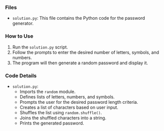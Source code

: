 ### Files
* `solution.py`: This file contains the Python code for the password generator.

### How to Use
1.  Run the `solution.py` script.
2.  Follow the prompts to enter the desired number of letters, symbols, and numbers.
3.  The program will then generate a random password and display it.

### Code Details
* `solution.py`:
    * Imports the `random` module.
    * Defines lists of letters, numbers, and symbols.
    * Prompts the user for the desired password length criteria.
    * Creates a list of characters based on user input.
    * Shuffles the list using `random.shuffle()`.
    * Joins the shuffled characters into a string.
    * Prints the generated password.
